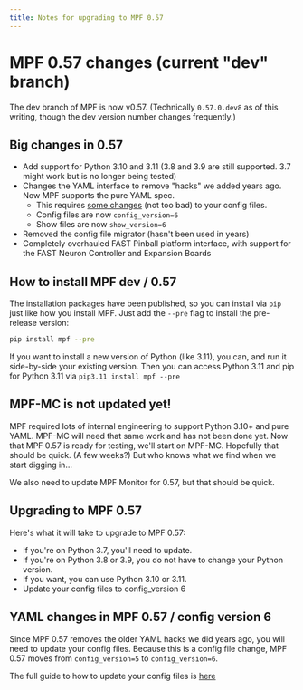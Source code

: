 ```yaml
---
title: Notes for upgrading to MPF 0.57
---
```


# MPF 0.57 changes (current "dev" branch)

The dev branch of MPF is now v0.57. (Technically `0.57.0.dev8` as of this writing, though the dev version number changes frequently.)

## Big changes in 0.57

* Add support for Python 3.10 and 3.11 (3.8 and 3.9 are still supported. 3.7 might work but is no longer being tested)
* Changes the YAML interface to remove "hacks" we added years ago. Now MPF supports the pure YAML spec.
    * This requires [some changes](../config/instructions/config_v6.md) (not too bad) to your config files.
    * Config files are now `config_version=6`
    * Show files are now `show_version=6`
* Removed the config file migrator (hasn't been used in years)
* Completely overhauled FAST Pinball platform interface, with support for the FAST Neuron Controller and Expansion Boards

## How to install MPF dev / 0.57

The installation packages have been published, so you can install via `pip` just like how you install MPF. Just add the `--pre` flag to install the pre-release version:

``` bash
pip install mpf --pre
```

If you want to install a new version of Python (like 3.11), you can, and run it side-by-side your existing version. Then you can access Python 3.11 and pip for Python 3.11 via `pip3.11 install mpf --pre`

## MPF-MC is not updated yet!

MPF required lots of internal engineering to support Python 3.10+ and pure YAML. MPF-MC will need that same work and has not been done yet. Now that MPF 0.57 is
ready for testing, we'll start on MPF-MC. Hopefully that should be quick. (A few weeks?) But who knows what we find when we start digging in...

We also need to update MPF Monitor for 0.57, but that should be quick.

## Upgrading to MPF 0.57

Here's what it will take to upgrade to MPF 0.57:

* If you're on Python 3.7, you'll need to update.
* If you're on Python 3.8 or 3.9, you do not have to change your Python version.
* If you want, you can use Python 3.10 or 3.11.
* Update your config files to config_version 6

## YAML changes in MPF 0.57 / config version 6

Since MPF 0.57 removes the older YAML hacks we did years ago, you will need to update your config files. Because this is a config file change, MPF 0.57 moves from `config_version=5` to `config_version=6`.

The full guide to how to update your config files is [here](../config/instructions/config_v6.md)
